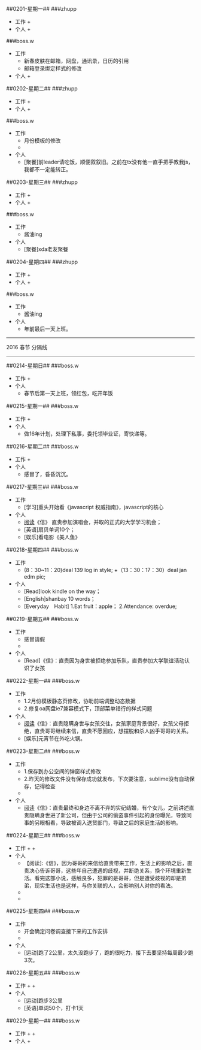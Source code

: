 ##0201-星期一##
###zhupp
+ 工作
	+ 
+ 个人
	+

###boss.w
+ 工作
	+ 新春皮肤在邮箱，网盘，通讯录，日历的引用
	+ 邮箱登录绑定样式的修改
+ 个人
	+ 

##0202-星期二##
###zhupp
+ 工作
	+ 
+ 个人
	+

###boss.w
+ 工作
	+ 月份模板的修改
	+ 
+ 个人
	+ [聚餐]前leader请吃饭，顺便叙叙旧。之前在tx没有他一直手把手教我js，我都不一定能转正。

##0203-星期三##
###zhupp
+ 工作
	+ 
+ 个人
	+

###boss.w
+ 工作
	+ 酱油ing
+ 个人
	+ [聚餐]xda老友聚餐

##0204-星期四##
###zhupp
+ 工作
	+ 
+ 个人
	+

###boss.w
+ 工作
	+ 酱油ing
+ 个人
	+ 年前最后一天上班。


----------

2016 春节 分隔线

----------



##0214-星期日##
###boss.w
+ 工作
	+ 
+ 个人
	+ 春节后第一天上班，领红包，吃开年饭


##0215-星期一##
###boss.w
+ 工作
	+ 
+ 个人
	+ 做16年计划，处理下私事，委托领毕业证，寄快递等。

##0216-星期二##
###boss.w
+ 工作
	+ 
+ 个人
	+ 感冒了，昏昏沉沉。


##0217-星期三##
###boss.w
+ 工作
	+ [学习]重头开始看《javascript 权威指南》，javascript的核心
+ 个人
	+ [阅读]《信》 直贵参加演唱会，并取的正式的大学学习机会；
	+ [英语]扇贝单词10个；
	+ [娱乐]看电影《美人鱼》


##0218-星期四##
###boss.w
+ 工作
	+ (8：30~11：20)deal 139 log in style;
	+（13：30：17：30）deal jan edm pic;
+ 个人
	+ [Read]look kindle on the way；
	+ [English]shanbay 10 words；
	+ [Everyday　Habit]
		1.Eat fruit：apple；
		2.Attendance: overdue;

##0219-星期五##
###boss.w
+ 工作
	+ 感冒请假
	+
+ 个人
	+ [Read]《信》：直贵因为身世被拒绝参加乐队，直贵参加大学联谊活动认识了女孩


##0222-星期一##
###boss.w
+ 工作
	+ 1.2月份模板静态页修改，协助前端调整动态数据
	+ 2.修复oa网盘ie7兼容模式下，顶部菜单错行的样式问题
+ 个人
	+ [阅读]《信》：直贵隐瞒身世与女孩交往，女孩家庭背景很好，女孩父母拒绝，直贵哥哥继续来信，直贵不愿回应，想摆脱和杀人凶手哥哥的关系。
	+ [娱乐]元宵节在外吃火锅。

##0223-星期二##
###boss.w
+ 工作
	+ 1.保存到办公空间的弹窗样式修改
	+ 2.昨天的修改文件没有保存成功就发布，下次要注意，sublime没有自动保存，记得检查
	+
+ 个人
	+ [阅读]《信》：直贵最终和身边不离不弃的实纪结婚，有个女儿，之前讲述直贵隐瞒身世进了新公司，但由于公司的偷盗事件引起的身份曝光，导致同事的另眼相看，导致被调入送货部门，导致之后的家庭生活的影响。

##0224-星期三##
###boss.w
+ 工作
	+ 
	+
+ 个人
	+ 【阅读]:《信》，因为哥哥的来信给直贵带来工作，生活上的影响之后，直贵决心告诉哥哥，这些年自己遭遇的歧视，并断绝关系，换个环境重新生活。看完这部小说，感触良多，犯罪的是哥哥，但是遭受歧视的却是弟弟，现实生活也是这样，与你关联的人，会影响别人对你的看法。
	+ [阅读]:《绑架游戏》男主角佐久间在工作中遭遇被撤职，负责的重要项目被停，在老板家门口转悠时，碰巧发现有人翻墙出来。跟踪认识后，才知道是老板的女儿。
	+ [乐跑]:统计乐跑比赛信息

##0225-星期四##
###boss.w
+ 工作
	+ 开会确定问卷调查接下来的工作安排
	+
+ 个人
	+ [运动]跑了2公里，太久没跑步了，跑的很吃力，接下去要坚持每周最少跑3次。

##0226-星期五##
###boss.w
+ 工作
	+ 
	+
+ 个人
	+ [运动]跑步3公里
	+ [英语]单词50个，打卡1天

##0229-星期一##
###boss.w
+ 工作
	+ 
	+
+ 个人
	+ 

